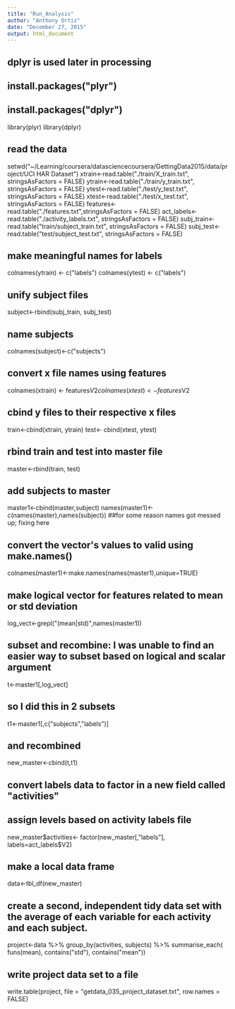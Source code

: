 ```yaml
---
title: "Run_Analysis"
author: "Anthony Ortiz"
date: "December 27, 2015"
output: html_document
---
```


## dplyr is used later in processing
## install.packages("plyr")
## install.packages("dplyr")
library(plyr)
library(dplyr)

## read the data
setwd("~/Learning/coursera/datasciencecoursera/GettingData2015/data/project/UCI HAR Dataset")
xtrain<-read.table("./train/X_train.txt", stringsAsFactors = FALSE)
ytrain<-read.table("./train/y_train.txt", stringsAsFactors = FALSE)
ytest<-read.table("./test/y_test.txt", stringsAsFactors = FALSE)
xtest<-read.table("./test/x_test.txt", stringsAsFactors = FALSE)
features<-read.table("./features.txt",stringsAsFactors = FALSE)
act_labels<-read.table("./activity_labels.txt", stringsAsFactors = FALSE)
subj_train<-read.table("train/subject_train.txt", stringsAsFactors = FALSE)
subj_test<-read.table("test/subject_test.txt", stringsAsFactors = FALSE)

## make meaningful names for labels
colnames(ytrain) <- c("labels")
colnames(ytest)  <- c("labels")

## unify subject files
subject<-rbind(subj_train, subj_test)

## name subjects
colnames(subject)<-c("subjects")

## convert x file names using features
colnames(xtrain) <- features$V2
colnames(xtest) <- features$V2

## cbind y files to their respective x files
train<-cbind(xtrain, ytrain)
test<- cbind(xtest, ytest)

## rbind train and test into master file
master<-rbind(train, test)

## add subjects to master
master1<-cbind(master,subject)
names(master1)<-c(names(master),names(subject)) ##for some reason names got messed up; fixing here

## convert the vector's values to valid using make.names()
colnames(master1)<-make.names(names(master1),unique=TRUE)

## make logical vector for features related to mean or std deviation
log_vect<-grepl("(mean|std)",names(master1))

## subset and recombine: I was unable to find an easier way to subset based on logical and scalar argument
t<-master1[,log_vect]

##  so I did this in 2 subsets
t1<-master1[,c("subjects","labels")]

##  and recombined
new_master<-cbind(t,t1)

##  convert labels data to factor in a new field called "activities"
## assign levels based on activity labels file
new_master$activities<- factor(new_master[,"labels"], labels=act_labels$V2)

## make a local data frame
data<-tbl_df(new_master)

##  create a second, independent tidy data set with the average of each variable for each activity and each subject.
project<-data %>% group_by(activities, subjects) %>% summarise_each( funs(mean), contains("std"), contains("mean"))

## write project data set to a file
write.table(project, file = "getdata_035_project_dataset.txt", row.names = FALSE) 